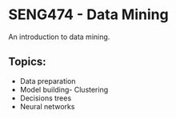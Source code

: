 # SENG474 - Data Mining
An introduction to data mining. 

## Topics:
- Data preparation
- Model building- Clustering
- Decisions trees 
- Neural networks 